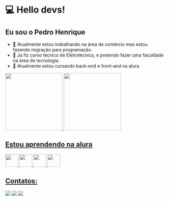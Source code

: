 # 💻 Hello devs!
## Eu sou o Pedro Henrique


- 🏢 Atualmente estou trabalhando na área de comércio mas estou fazendo migração para programação.
- 📝  Ja fiz curso técnico de Eletrotécnica, e pretendo fazer uma faculdade na área de tecnologia.
- 🏫 Atualmente estou cursando back-end e front-and na alura


<a href="https://github.com/OldKin">
<img loading="lazy" height="180em" src="https://github-readme-stats.vercel.app/api/top-langs/?username=OldKin&show_icons=true&layout=compact&langs_count=7&theme=dark"/>
<img loading="lazy" height="180em" src="https://github-readme-stats.vercel.app/api?username=OldKin&show_icons=true&theme=dark&include_all_commits=true&count_private=true"/>


## Estou aprendendo na alura

<img loading="lazy"  src="https://cdn.jsdelivr.net/gh/devicons/devicon/icons/javascript/javascript-original.svg" width="40" height="40"/> <img loading="lazy"  src="https://cdn.jsdelivr.net/gh/devicons/devicon/icons/python/python-original-wordmark.svg" width="40" height="40"/> <img loading="lazy" src="https://cdn.jsdelivr.net/gh/devicons/devicon/icons/css3/css3-original-wordmark.svg" width="40" height="40" /> <img loading="lazy" src="https://cdn.jsdelivr.net/gh/devicons/devicon/icons/html5/html5-original-wordmark.svg"  width="40" height="40"/> 

   

## Contatos:

<div>
<a href= https://www.instagram.com/pedro.silva1156/ target="_blank"><img loading="lazy" src="https://img.shields.io/badge/-Instagram-%23E4405F?style=for-the-badge&logo=instagram&logoColor=white" target="_blank"></a>
<a href = "mailto:pedro.silva1156@gmail.com"><img loading="lazy" src="https://img.shields.io/badge/Gmail-D14836?style=for-the-badge&logo=gmail&logoColor=white" target="_blank"></a>
<a href= https://www.linkedin.com/in/pedro-henrique-553925178/ target="_blank"><img loading="lazy" src="https://img.shields.io/badge/-LinkedIn-%230077B5?style=for-the-badge&logo=linkedin&logoColor=white" target="_blank"></a>   
</div>

##
